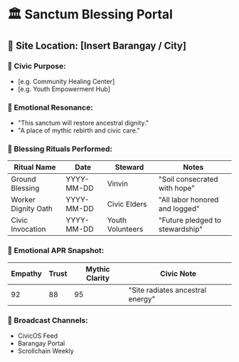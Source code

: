 # 🏛️ Sanctum Blessing Portal

## 📍 Site Location: [Insert Barangay / City]
### 🧬 Civic Purpose:
- [e.g. Community Healing Center]
- [e.g. Youth Empowerment Hub]

### 💠 Emotional Resonance:
- "This sanctum will restore ancestral dignity."
- "A place of mythic rebirth and civic care."

### 🧾 Blessing Rituals Performed:
| Ritual Name           | Date       | Steward           | Notes                          |
|------------------------|------------|--------------------|---------------------------------|
| Ground Blessing        | YYYY-MM-DD | Vinvin             | "Soil consecrated with hope"    |
| Worker Dignity Oath    | YYYY-MM-DD | Civic Elders       | "All labor honored and logged" |
| Civic Invocation       | YYYY-MM-DD | Youth Volunteers   | "Future pledged to stewardship"|

### 💓 Emotional APR Snapshot:
| Empathy | Trust | Mythic Clarity | Civic Note |
|--------|-------|----------------|------------|
| 92     | 88    | 95             | "Site radiates ancestral energy" |

### 📡 Broadcast Channels:
- CivicOS Feed  
- Barangay Portal  
- Scrollchain Weekly

